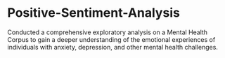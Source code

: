 # Positive-Sentiment-Analysis
Conducted a comprehensive exploratory analysis on a Mental Health Corpus to gain a deeper understanding of the emotional experiences of individuals with anxiety, depression, and other mental health challenges.
